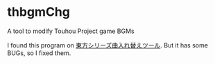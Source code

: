 thbgmChg
=========

A tool to modify Touhou Project game BGMs

I found this program on [東方シリーズ曲入れ替えツール](http://www.selena-net.com/~piabrpg/souryo/thbgmtool.html). But it has some BUGs, so I fixed them.
